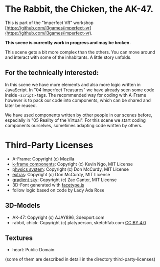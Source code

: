 # The Rabbit, the Chicken, the AK-47.

This is part of the "Imperfect VR" workshop [https://github.com/i3games/imperfect-vr](https://github.com/i3games/imperfect-vr).

**This scene is currently work in progress and may be broken.**

This scene gets a bit more complex than the others. You can move around and interact with some of the inhabitants. A little story unfolds.

## For the technically interested:

In this scene we have more elements and also more logic written in JavaScript. In "04 Imperfect Treasures" we have already seen some code inside `<script>` tags. The recommended way for coding with A-Frame however is to pack our code into components, which can be shared and later be reused.

We have used components written by other people in our scenes before, especially in "05 Reality of the Virtual". For this scene we start coding components ourselves, sometimes adapting code written by others.

# Third-Party Licenses

* A-Frame: Copyright (c) Mozilla
* [k-frame components](https://github.com/ngokevin/k-frame): Copyright (c) Kevin Ngo, MIT License
* [physics system](https://github.com/donmccurdy/aframe-physics-system): Copyright (c) Don McCurdy, MIT License
* [extras](https://github.com/donmccurdy/aframe-extras): Copyright (c) Don McCurdy, MIT License
* [gradient sky](https://github.com/zcanter/aframe-gradient-sky): Copyright (c) Zac Canter, MIT License
* 3D-Font generated with [facetype.js](http://gero3.github.io/facetype.js/)
* follow logic based on code by Lady Ada Rose

## 3D-Models
* AK-47: Copyright (c) AJAY896, 3dexport.com
* rabbit, chick: Copyright (c) platyperson, sketchfab.com [CC BY 4.0](http://creativecommons.org/licenses/by/4.0/)

## Textures
* heart: Public Domain

(some of them are described in detail in the directory third-party-licenses)
